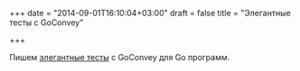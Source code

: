 +++
date = "2014-09-01T16:10:04+03:00"
draft = false
title = "Элегантные тесты с GoConvey"

+++

<p>Пишем <a href="http://obahua.com/goconvey-go-testing-package-writing-elegant-tests/">элегантные тесты</a> с GoConvey для Go программ.</p>

